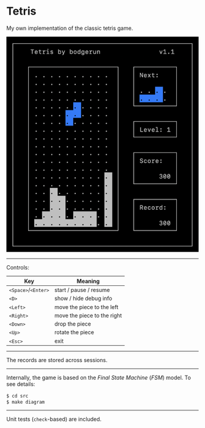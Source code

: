 # Tetris

My own implementation of the classic tetris game.

![screenshot](./screenshot.png)

---

Controls:

| Key | Meaning |
|---|---|
| `<Space>`/`<Enter>` | start / pause / resume |
| `<D>` | show / hide debug info |
| `<Left>` | move the piece to the left |
| `<Right>` | move the piece to the right |
| `<Down>` | drop the piece |
| `<Up>` | rotate the piece |
| `<Esc>` | exit |

---

The records are stored across sessions.

---

Internally, the game is based on the *Final State Machine* (*FSM*) model.
To see details:
```Shell
$ cd src
$ make diagram
```

---

Unit tests (`check`-based) are included.
